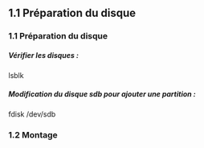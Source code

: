 ## 1.1	Préparation du disque

### 1.1	Préparation du disque

##### Vérifier les disques : 

lsblk

##### Modification du disque sdb pour ajouter une partition : 

fdisk /dev/sdb


### 1.2	Montage
